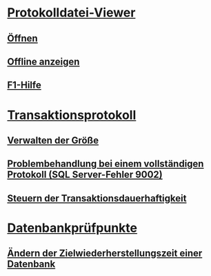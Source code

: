 # [Protokolldatei-Viewer](log-file-viewer.md)  
## [Öffnen](open-log-file-viewer.md)  
## [Offline anzeigen](view-offline-log-files.md)  
## [F1-Hilfe](log-file-viewer-f1-help.md)  
# [Transaktionsprotokoll](the-transaction-log-sql-server.md)  
## [Verwalten der Größe](manage-the-size-of-the-transaction-log-file.md)  
## [Problembehandlung bei einem vollständigen Protokoll (SQL Server-Fehler 9002)](troubleshoot-a-full-transaction-log-sql-server-error-9002.md)  
## [Steuern der Transaktionsdauerhaftigkeit](control-transaction-durability.md)  
# [Datenbankprüfpunkte](database-checkpoints-sql-server.md)  
## [Ändern der Zielwiederherstellungszeit einer Datenbank](change-the-target-recovery-time-of-a-database-sql-server.md)  
